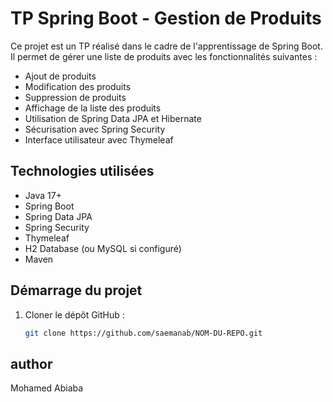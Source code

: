 # TP Spring Boot - Gestion de Produits

Ce projet est un TP réalisé dans le cadre de l'apprentissage de Spring Boot.  
Il permet de gérer une liste de produits avec les fonctionnalités suivantes :

- Ajout de produits
- Modification des produits
- Suppression de produits
- Affichage de la liste des produits
- Utilisation de Spring Data JPA et Hibernate
- Sécurisation avec Spring Security
- Interface utilisateur avec Thymeleaf

## Technologies utilisées

- Java 17+
- Spring Boot
- Spring Data JPA
- Spring Security
- Thymeleaf
- H2 Database (ou MySQL si configuré)
- Maven

## Démarrage du projet

1. Cloner le dépôt GitHub :
   ```bash
   git clone https://github.com/saemanab/NOM-DU-REPO.git

## author
Mohamed Abiaba
